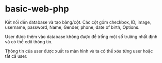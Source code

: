 # basic-web-php
Kết nối đến database và tạo bảng/cột. Các cột gồm checkbox, ID, image, username, password, Name, Gender, phone, date of birth, Options.

User được thêm vào database không được để trống một số trường nhất định và có thể edit thông tin.

Thông tin của user được xuất ra màn hình và ta có thể xóa từng user hoặc tất cả user.
